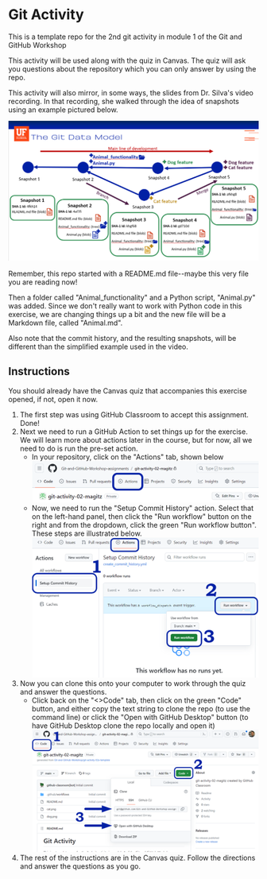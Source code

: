 # Git Activity

This is a template repo for the 2nd git activity in module 1 of the Git and GitHub Workshop

This activity will be used along with the quiz in Canvas. The quiz will ask you questions about the repository which you can only answer by using the repo.

This activity will also mirror, in some ways, the slides from Dr. Silva's video recording. In that recording, she walked through the idea of snapshots using an example pictured below.

![Git data model image](images/git_data_model.png)

Remember, this repo started with a README.md file--maybe this very file you are reading now!

Then a folder called "Animal_functionality" and a Python script, "Animal.py" was added. Since we don't really want to work with Python code in this exercise, we are changing things up a bit and the new file will be a Markdown file, called "Animal.md".

Also note that the commit history, and the resulting snapshots, will be different than the simplified example used in the video.

## Instructions

You should already have the Canvas quiz that accompanies this exercise opened, if not, open it now.

1. The first step was using GitHub Classroom to accept this assignment. Done!
1. Next we need to run a GitHub Action to set things up for the exercise. We will learn more about actions later in the course, but for now, all we need to do is run the pre-set action.
   * In your repository, click on the "Actions" tab, shown below
   ![Screenshot of GitHub repo showing the Actions button](images/github_actions_button.png)
   * Now, we need to run the "Setup Commit History" action. Select that on the left-hand panel, then click the "Run workflow" button on the right and from the dropdown, click the green "Run workflow button". These steps are illustrated below.
   ![Screenshot of running the Setup Commit History action](images/github_run_action.png) 
1. Now you can clone this onto your computer to work through the quiz and answer the questions.
   * Click back on the "<>Code" tab, then click on the green "Code" button, and either copy the text string to clone the repo (to use the command line) or click the "Open with GitHub Desktop" button (to have GitHub Desktop clone the repo locally and open it)
   ![Screenshot of cloning the repo in GitHub](images/github_clone.png)
1. The rest of the instructions are in the Canvas quiz. Follow the directions and answer the questions as you go.